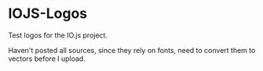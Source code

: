 IOJS-Logos
==========

Test logos for the IO.js project.

Haven't posted all sources, since they rely on fonts, need to convert them to vectors before I upload.

